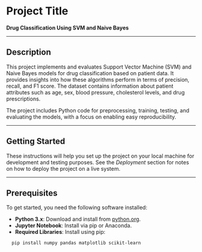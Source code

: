 # Project Title

**Drug Classification Using SVM and Naive Bayes**

---

## Description

This project implements and evaluates Support Vector Machine (SVM) and Naive Bayes models for drug classification based on patient data. It provides insights into how these algorithms perform in terms of precision, recall, and F1 score. The dataset contains information about patient attributes such as age, sex, blood pressure, cholesterol levels, and drug prescriptions. 

The project includes Python code for preprocessing, training, testing, and evaluating the models, with a focus on enabling easy reproducibility.

---

## Getting Started

These instructions will help you set up the project on your local machine for development and testing purposes. See the *Deployment* section for notes on how to deploy the project on a live system.

---

## Prerequisites

To get started, you need the following software installed:

- **Python 3.x**: Download and install from [python.org](https://www.python.org/).
- **Jupyter Notebook**: Install via pip or Anaconda.
- **Required Libraries**: Install using pip:
```bash
  pip install numpy pandas matplotlib scikit-learn
```
